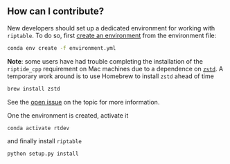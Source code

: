 How can I contribute?
---------------------

New developers should set up a dedicated environment for working with
`riptable`. To do so, first
[create an environment](https://docs.conda.io/projects/conda/en/latest/user-guide/tasks/manage-environments.html)
from the environment file:
```bash
conda env create -f environment.yml
```

**Note**: some users have had trouble completing the installation of the
`riptide_cpp` requirement on Mac machines due to a dependence on
[`zstd`](https://github.com/facebook/zstd). A temporary work around is to use
Homebrew to install `zstd` ahead of time
```bash
brew install zstd
```
See the [open issue](https://github.com/rtosholdings/riptable/issues/6) on the
topic for more information.

One the environment is created, activate it
```bash
conda activate rtdev
```
and finally install `riptable`
```bash
python setup.py install
```